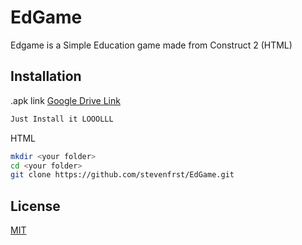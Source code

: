 # EdGame 
Edgame is a Simple Education game made from Construct 2 (HTML) 

## Installation
.apk link [Google Drive Link](https://drive.google.com/file/d/1j3pNXT4av1CIpBwh_Tw8Uf7Vomft_B0D/view?usp=sharing)
```bash
Just Install it LOOOLLL
```


HTML 

```bash
mkdir <your folder>
cd <your folder>
git clone https://github.com/stevenfrst/EdGame.git
```


## License
[MIT](https://choosealicense.com/licenses/mit/)

